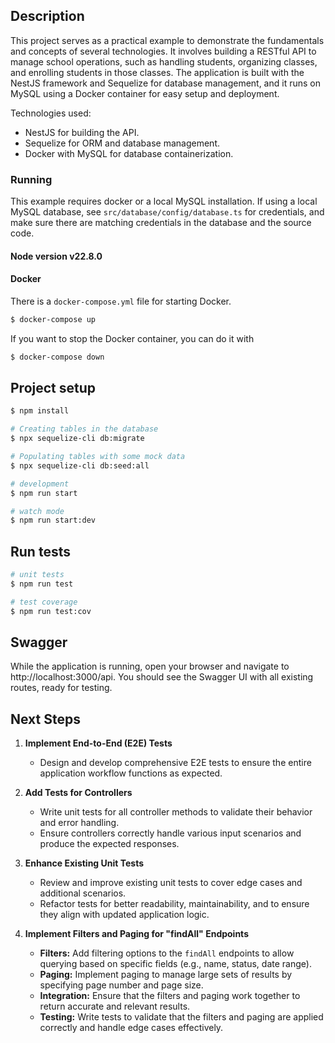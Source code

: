 ## Description

This project serves as a practical example to demonstrate the fundamentals and concepts of several technologies. It involves building a RESTful API to manage school operations, such as handling students, organizing classes, and enrolling students in those classes. The application is built with the NestJS framework and Sequelize for database management, and it runs on MySQL using a Docker container for easy setup and deployment.

Technologies used:

* NestJS for building the API.
* Sequelize for ORM and database management.
* Docker with MySQL for database containerization.

### Running

This example requires docker or a local MySQL installation.  If using a local MySQL database, see `src/database/config/database.ts` for credentials, and make sure there are matching credentials in the database and the source code.

#### Node version v22.8.0 

#### Docker

There is a `docker-compose.yml` file for starting Docker.

```bash
$ docker-compose up
```

If you want to stop the Docker container, you can do it with

```bash
$ docker-compose down
```

## Project setup

```bash
$ npm install

# Creating tables in the database
$ npx sequelize-cli db:migrate

# Populating tables with some mock data
$ npx sequelize-cli db:seed:all

# development
$ npm run start

# watch mode
$ npm run start:dev
```

## Run tests

```bash
# unit tests
$ npm run test

# test coverage
$ npm run test:cov
```

## Swagger

While the application is running, open your browser and navigate to http://localhost:3000/api. You should see the Swagger UI with all existing routes, ready for testing.


## Next Steps


1. **Implement End-to-End (E2E) Tests**
   - Design and develop comprehensive E2E tests to ensure the entire application workflow functions as expected.

2. **Add Tests for Controllers**
   - Write unit tests for all controller methods to validate their behavior and error handling.
   - Ensure controllers correctly handle various input scenarios and produce the expected responses.

3. **Enhance Existing Unit Tests**
   - Review and improve existing unit tests to cover edge cases and additional scenarios.
   - Refactor tests for better readability, maintainability, and to ensure they align with updated application logic.

4. **Implement Filters and Paging for "findAll" Endpoints**
   - **Filters:** Add filtering options to the `findAll` endpoints to allow querying based on specific fields (e.g., name, status, date range).
   - **Paging:** Implement paging to manage large sets of results by specifying page number and page size.
   - **Integration:** Ensure that the filters and paging work together to return accurate and relevant results.
   - **Testing:** Write tests to validate that the filters and paging are applied correctly and handle edge cases effectively.

  
